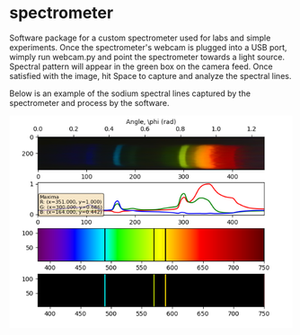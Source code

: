 # spectrometer

Software package for a custom spectrometer used for labs and simple experiments. Once the spectrometer's webcam is plugged into a USB port, wimply run webcam.py and point the spectrometer towards a light source. Spectral pattern will appear in the green box on the camera feed. Once satisfied with the image, hit Space to capture and analyze the spectral lines.

Below is an example of the sodium spectral lines captured by the spectrometer and process by the software.

![Sodium spectral lines](https://github.com/skanredfield/spectrometer/blob/main/demo_images/sodium.png)
